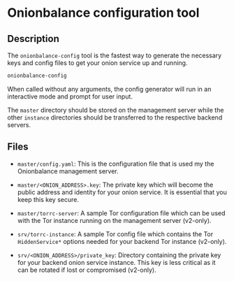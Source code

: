 # Onionbalance configuration tool

## Description

The `onionbalance-config` tool is the fastest way to generate the
necessary keys and config files to get your onion service up and
running.

```bash
onionbalance-config
```

When called without any arguments, the config generator will run in an
interactive mode and prompt for user input.

The `master` directory should be stored on the management server while
the other `instance` directories should be transferred to the respective
backend servers.

## Files

* `master/config.yaml`: This is the configuration file that is used my the
  Onionbalance management server.

* `master/<ONION_ADDRESS>.key`: The private key which will become the public
  address and identity for your onion service. It is essential that you keep
  this key secure.

* `master/torrc-server`: A sample Tor configuration file which can be used with
  the Tor instance running on the management server (v2-only).

* `srv/torrc-instance`: A sample Tor config file which contains the Tor
  `HiddenService*` options needed for your backend Tor instance (v2-only).

* `srv/<ONION_ADDRESS>/private_key`: Directory containing the private key for
  your backend onion service instance. This key is less critical as it can be
  rotated if lost or compromised (v2-only).
